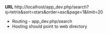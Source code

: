 **URL**
http://localhost/app_dev.php/search?q=tetris&sort=stars&order=asc&page=1&limit=20

* Routing - app_dev.php/search
* Hosting should point to web directory
